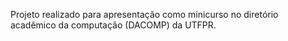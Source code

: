Projeto realizado para apresentação como minicurso no diretório acadêmico da computação (DACOMP) da UTFPR.
